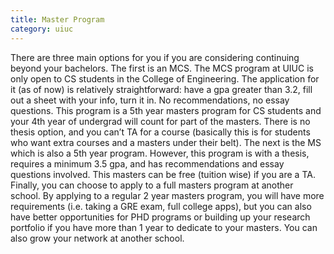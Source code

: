 ```yaml
---
title: Master Program
category: uiuc
---
```


There are three main options for you if you are considering continuing beyond your bachelors. The first is an MCS. The MCS program at UIUC is only open to CS students in the College of Engineering. The application for it (as of now) is relatively straightforward: have a gpa greater than 3.2, fill out a sheet with your info, turn it in. No recommendations, no essay questions. This program is a 5th year masters program for CS students and your 4th year of undergrad will count for part of the masters. There is no thesis option, and you can’t TA for a course (basically this is for students who want extra courses and a masters under their belt). The next is the MS which is also a 5th year program. However, this program is with a thesis, requires a minimum 3.5 gpa, and has recommendations and essay questions involved. This masters can be free (tuition wise) if you are a TA. Finally, you can choose to apply to a full masters program at another school. By applying to a regular 2 year masters program, you will have more requirements (i.e. taking a GRE exam, full college apps), but you can also have better opportunities for PHD programs or building up your research portfolio if you have more than 1 year to dedicate to your masters. You can also grow your network at another school. 
